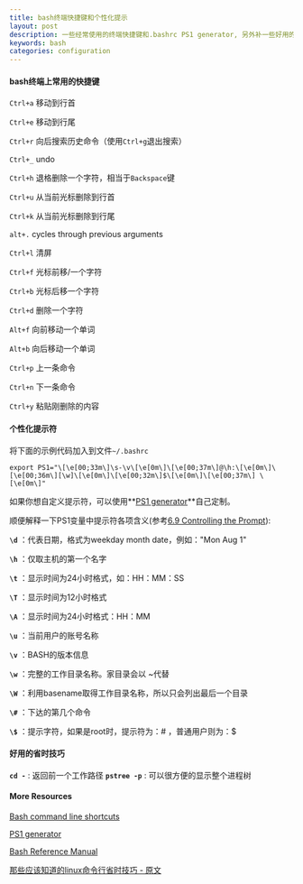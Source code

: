 ```yaml
---
title: bash终端快捷键和个性化提示
layout: post
description: 一些经常使用的终端快捷键和.bashrc PS1 generator, 另外补一些好用的省时技巧
keywords: bash
categories: configuration
---
```


#### bash终端上常用的快捷键

`Ctrl+a` 移动到行首

`Ctrl+e` 移动到行尾

`Ctrl+r` 向后搜索历史命令（使用`Ctrl+g`退出搜索）

`Ctrl+_` undo

`Ctrl+h` 退格删除一个字符，相当于`Backspace`键

`Ctrl+u` 从当前光标删除到行首

`Ctrl+k` 从当前光标删除到行尾

`alt+.` cycles through previous arguments

`Ctrl+l` 清屏

`Ctrl+f` 光标前移/一个字符

`Ctrl+b` 光标后移一个字符

`Ctrl+d` 删除一个字符

`Alt+f`  向前移动一个单词

`Alt+b`  向后移动一个单词

`Ctrl+p` 上一条命令

`Ctrl+n` 下一条命令

`Ctrl+y` 粘贴刚删除的内容

#### 个性化提示符

将下面的示例代码加入到文件`~/.bashrc`

```
export PS1="\[\e[00;33m\]\s-\v\[\e[0m\]\[\e[00;37m\]@\h:\[\e[0m\]\[\e[00;36m\][\w]\[\e[0m\]\[\e[00;32m\]$\[\e[0m\]\[\e[00;37m\] \[\e[0m\]"
```

如果你想自定义提示符，可以使用**[PS1 generator](http://bashrcgenerator.com/)**自己定制。

顺便解释一下PS1变量中提示符各项含义(参考[6.9 Controlling the Prompt](http://www.gnu.org/savannah-checkouts/gnu/bash/manual/bash.html#Controlling-the-Prompt)):

**`\d`** ：代表日期，格式为weekday month date，例如："Mon Aug 1"

**`\h`** ：仅取主机的第一个名字

**`\t`** ：显示时间为24小时格式，如：HH：MM：SS

**`\T`** ：显示时间为12小时格式

**`\A`** ：显示时间为24小时格式：HH：MM

**`\u`** ：当前用户的账号名称

**`\v`** ：BASH的版本信息

**`\w`** ：完整的工作目录名称。家目录会以 ~代替

**`\W`** ：利用basename取得工作目录名称，所以只会列出最后一个目录

**`\#`** ：下达的第几个命令

**`\$`** ：提示字符，如果是root时，提示符为：# ，普通用户则为：$

#### 好用的省时技巧

**`cd -`** : 返回前一个工作路径
**`pstree -p`** : 可以很方便的显示整个进程树

#### More Resources

[Bash command line shortcuts](https://kapeli.com/cheat_sheets/Bash_Shortcuts.docset/Contents/Resources/Documents/index)

[PS1 generator](http://bashrcgenerator.com/)

[Bash Reference Manual](https://www.gnu.org/savannah-checkouts/gnu/bash/manual/bash.html)

[那些应该知道的linux命令行省时技巧 - 原文](http://www.quora.com/What-are-some-time-saving-tips-that-every-Linux-user-should-know)
